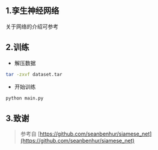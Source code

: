 ## 1.孪生神经网络

关于网络的介绍可参考

## 2.训练

- 解压数据

```sh
tar -zxvf dataset.tar
```

- 开始训练

```sh
python main.py
```

## 3.致谢

> 参考自 [https://github.com/seanbenhur/siamese_net](https://github.com/seanbenhur/siamese_net)
